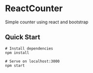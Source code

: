 # ReactCounter

Simple counter using react and bootstrap


## Quick Start

```
# Install dependencies
npm install

# Serve on localhost:3000
npm start
```
